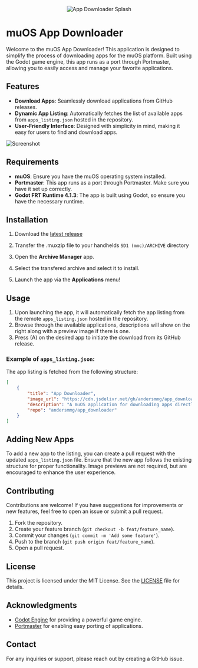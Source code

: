 <p align="center">
  <img src="https://raw.githubusercontent.com/andersmmg/app_downloader/refs/heads/main/.github/assets/app_downloader_logo.svg" alt="App Downloader Splash"/>
</p>


# muOS App Downloader

Welcome to the muOS App Downloader! This application is designed to simplify the process of downloading apps for the muOS platform. Built using the Godot game engine, this app runs as a port through Portmaster, allowing you to easily access and manage your favorite applications.

## Features

- **Download Apps**: Seamlessly download applications from GitHub releases.
- **Dynamic App Listing**: Automatically fetches the list of available apps from `apps_listing.json` hosted in the repository.
- **User-Friendly Interface**: Designed with simplicity in mind, making it easy for users to find and download apps.

![Screenshot](https://raw.githubusercontent.com/andersmmg/app_downloader/refs/heads/main/.github/assets/screenshot.png)

## Requirements

- **muOS**: Ensure you have the muOS operating system installed.
- **Portmaster**: This app runs as a port through Portmaster. Make sure you have it set up correctly.
- **Godot FRT Runtime 4.1.3**: The app is built using Godot, so ensure you have the necessary runtime.

## Installation

1. Download the [latest release](https://github.com/andersmmg/app_downloader/releases/latest)

2. Transfer the .muxzip file to your handhelds `SD1 (mmc)/ARCHIVE` directory

3. Open the **Archive Manager** app.

4. Select the transfered archive and select it to install.

3. Launch the app via the **Applications** menu!

## Usage

1. Upon launching the app, it will automatically fetch the app listing from the remote `apps_listing.json` hosted in the repository.
2. Browse through the available applications, descriptions will show on the right along with a preview image if there is one.
3. Press (A) on the desired app to initiate the download from its GitHub release.

### Example of `apps_listing.json`:

The app listing is fetched from the following structure:

```json
[
    {
        "title": "App Downloader",
        "image_url": "https://cdn.jsdelivr.net/gh/andersmmg/app_downloader/project/splash.png",
        "description": "A muOS application for downloading apps directly from their GitHub releases.",
        "repo": "andersmmg/app_downloader"
    }
]
```

## Adding New Apps

To add a new app to the listing, you can create a pull request with the updated `apps_listing.json` file. Ensure that the new app follows the existing structure for proper functionality. Image previews are not required, but are encouraged to enhance the user experience.

## Contributing

Contributions are welcome! If you have suggestions for improvements or new features, feel free to open an issue or submit a pull request.

1. Fork the repository.
2. Create your feature branch (`git checkout -b feat/feature_name`).
3. Commit your changes (`git commit -m 'Add some feature'`).
4. Push to the branch (`git push origin feat/feature_name`).
5. Open a pull request.

## License

This project is licensed under the MIT License. See the [LICENSE](LICENSE) file for details.

## Acknowledgments

- [Godot Engine](https://godotengine.org/) for providing a powerful game engine.
- [Portmaster](https://portmaster.games/) for enabling easy porting of applications.

## Contact

For any inquiries or support, please reach out by creating a GitHub issue.
